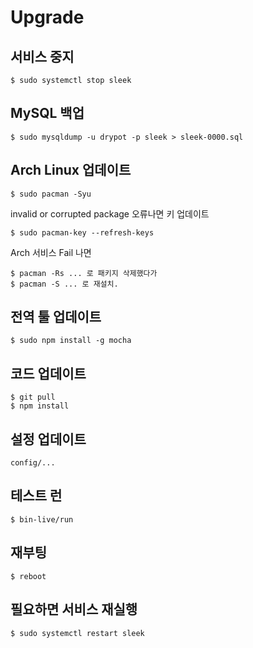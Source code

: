 # Upgrade

## 서비스 중지

    $ sudo systemctl stop sleek

## MySQL 백업

    $ sudo mysqldump -u drypot -p sleek > sleek-0000.sql

## Arch Linux 업데이트

    $ sudo pacman -Syu

invalid or corrupted package 오류나면 키 업데이트

    $ sudo pacman-key --refresh-keys

Arch 서비스 Fail 나면

    $ pacman -Rs ... 로 패키지 삭제했다가
    $ pacman -S ... 로 재설치.

## 전역 툴 업데이트

    $ sudo npm install -g mocha

## 코드 업데이트

    $ git pull
    $ npm install

## 설정 업데이트

    config/...

## 테스트 런

    $ bin-live/run

## 재부팅

    $ reboot

## 필요하면 서비스 재실행

    $ sudo systemctl restart sleek
